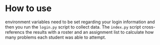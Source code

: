 How to use
==========
environment variables need to be set regarding your login information and then you run the `login.py` script to collect data. The `index.py` script cross-referencs the results with a roster and an assignment list to calculate how many problems each student was able to attempt.
